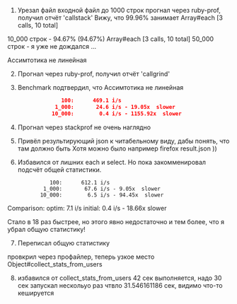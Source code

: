 1. Урезал файл входной файл до 1000 строк
  прогнал через ruby-prof, получил отчёт 'callstack'
  Вижу, что 99.96% занимает Array#each [3 calls, 10 total]

  10_000 строк - 94.67% (94.67%) Array#each [3 calls, 10 total]
  50_000 строк - я уже не дождался ...

  Ассимтотика не линейная

2. Прогнал через ruby-prof, получил отчёт 'callgrind'

3. Benchmark подтвердил, что Ассимтотика не линейная

```json
                 100:      469.1 i/s
               1_000:       24.6 i/s - 19.05x  slower
              10_000:        0.4 i/s - 1155.92x  slower
```

4. Прогнал через stackprof
  не очень наглядно

5. Привёл результирующий json к читабельному виду, дабы понять, что там должно быть
  Хотя можно было например firefox result.json ))

6. Избавился от лишних each и select. Но пока закомменировал подсчёт общей статистики.

                 100:      612.1 i/s
               1_000:       67.6 i/s - 9.05x  slower
              10_000:        6.5 i/s - 94.45x  slower

Comparison:
               optim:        7.1 i/s
             initial:        0.4 i/s - 18.66x  slower

Стало в 18 раз быстрее, но этого явно недостаточно и тем более, что я убрал общую статистику!

7. Переписал общую статистику

  провкрил через профайлер, теперь узкое место  Object#collect_stats_from_users

8. избавился от collect_stats_from_users
    42 сек выполняется, надо 30 сек
    запускал нескольуо раз чтвло 31.546161186 сек, видимо что-то кешируется
